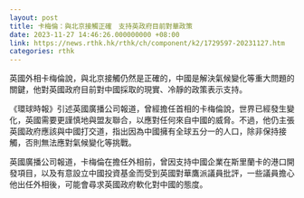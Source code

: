 ```yaml
---
layout: post
title: 卡梅倫：與北京接觸正確　支持英政府目前對華政策
date: 2023-11-27 14:46:26.000000000 +08:00
link: https://news.rthk.hk/rthk/ch/component/k2/1729597-20231127.htm
categories: rthk
---
```


英國外相卡梅倫說，與北京接觸仍然是正確的，中國是解決氣候變化等重大問題的關鍵，他對英國政府目前對中國採取的現實、冷靜的政策表示支持。

《環球時報》引述英國廣播公司報道，曾經擔任首相的卡梅倫說，世界已經發生變化，英國需要更謹慎地與盟友聯合，以應對任何來自中國的威脅。不過，他仍主張英國政府應該與中國打交道，指出因為中國擁有全球五分一的人口，除非保持接觸，否則無法應對氣候變化等挑戰。

英國廣播公司報道，卡梅倫在擔任外相前，曾因支持中國企業在斯里蘭卡的港口開發項目，以及有意設立中國投資基金而受到英國對華鷹派議員批評，一些議員擔心他出任外相後，可能會尋求英國政府軟化對中國的態度。
